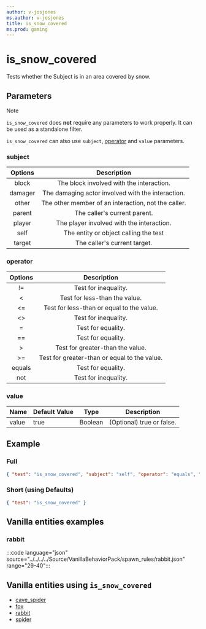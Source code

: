 ```yaml
---
author: v-josjones
ms.author: v-josjones
title: is_snow_covered
ms.prod: gaming
---
```


# is_snow_covered

Tests whether the Subject is in an area covered by snow.

## Parameters

> [!Note]
> `is_snow_covered` does **not** require any parameters to work properly. It can be used as a standalone filter.
>
> `is_snow_covered` can also use `subject`, [operator](../Definitions/NestedTables/operator.md) and `value` parameters.

### subject

| Options| Description |
|:-----------:|:-----------:|
| block| The block involved with the interaction. |
| damager| The damaging actor involved with the interaction. |
| other| The other member of an interaction, not the caller. |
| parent| The caller's current parent. |
| player| The player involved with the interaction. |
| self| The entity or object calling the test |
| target| The caller's current target. |

### operator

| Options| Description |
|:-----------:|:-----------:|
| !=| Test for inequality. |
| <| Test for less-than the value. |
| <=| Test for less-than or equal to the value. |
| <>| Test for inequality. |
| =| Test for equality. |
| ==| Test for equality. |
| >| Test for greater-than the value. |
| >=| Test for greater-than or equal to the value. |
| equals| Test for equality. |
| not| Test for inequality. |

### value

|Name |Default Value  |Type  |Description  |
|---------|---------|---------|---------|
|value |true |Boolean |(Optional) true or false. |

## Example

### Full

```json
{ "test": "is_snow_covered", "subject": "self", "operator": "equals", "value": "true"}
```

### Short (using Defaults)

```json
{ "test": "is_snow_covered" }
```

## Vanilla entities examples

### rabbit

:::code language="json" source="../../../../Source/VanillaBehaviorPack/spawn_rules/rabbit.json" range="29-40":::

## Vanilla entities using `is_snow_covered`

- [cave_spider](../../../../Source/VanillaBehaviorPack_Snippets/entities/cave_spider.md)
- [fox](../../../../Source/VanillaBehaviorPack_Snippets/entities/fox.md)
- [rabbit](../../../../Source/VanillaBehaviorPack_Snippets/entities/rabbit.md)
- [spider](../../../../Source/VanillaBehaviorPack_Snippets/entities/spider.md)
